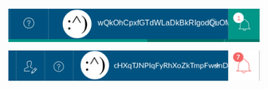 ![Example 1](https://raw.githubusercontent.com/LibreLABUA/UACloud-Greasemonkey-User-Scripts/master/UACloud%20anonymizer/Screenshot%20from%202019-05-11%2005-32-27.png)

![Example 2](https://raw.githubusercontent.com/LibreLABUA/UACloud-Greasemonkey-User-Scripts/master/UACloud%20anonymizer/Screenshot%20from%202019-05-11%2005-32-20.png)
